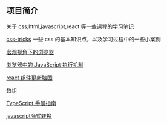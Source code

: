 ## 项目简介

关于 css,html,javascript,react 等一些课程的学习笔记

[css-tricks](https://css-tricks.com/)
一些 css 的基本知识点，以及学习过程中的一些小案例

[宏观视角下的浏览器](https://naotu.baidu.com/file/0bc5ef67aa7fcc7504275a308fdf8854)

[浏览器中的 JavaScript 执行机制](https://naotu.baidu.com/file/1aba3323f3753eb8909c43339d037d3d)

[react 组件更新脑图](https://naotu.baidu.com/file/852133c6a8787c66b58809e4528f92eb)

[数组](https://naotu.baidu.com/file/96acc86fd12d29f514004b5f6968c2de)

[TypeScript 手册指南](https://www.tslang.cn/docs/handbook/basic-types.html)

[javascript隐式转换](https://jsisweird.com/)

